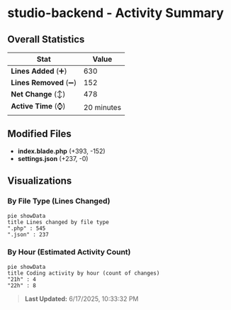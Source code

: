 # studio-backend - Activity Summary 

## Overall Statistics

| Stat                   | Value                                                             |
| ---------------------- | ----------------------------------------------------------------- |
| **Lines Added** (➕)   | 630                                          |
| **Lines Removed** (➖) | 152                                        |
| **Net Change** (↕)    | 478                |
| **Active Time** (⌚)   | 20 minutes |


## Modified Files
- **index.blade.php** (+393, -152)
- **settings.json** (+237, -0)

## Visualizations

### By File Type (Lines Changed)

```mermaid
pie showData
title Lines changed by file type
".php" : 545
".json" : 237
```

### By Hour (Estimated Activity Count)

```mermaid
pie showData
title Coding activity by hour (count of changes)
"21h" : 4
"22h" : 8
```


> **Last Updated:** 6/17/2025, 10:33:32 PM